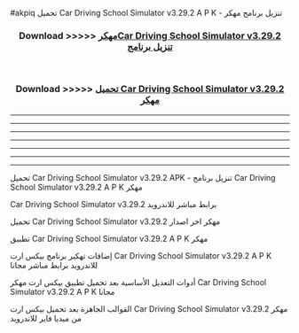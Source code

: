 #akpiq تحميل Car Driving School Simulator v3.29.2 A P K - تنزيل برنامج مهكر



<div align="center">
<h3>Download >>>>> <a href="https://runaway1.web.app/?sq=Car Driving School Simulator v3.29.2">مهكرCar Driving School Simulator v3.29.2 تنزيل برنامج</a></h3><br>

<h3>Download >>>>> <a href="https://runaway1.web.app/?sq=Car Driving School Simulator v3.29.2">تحميل Car Driving School Simulator v3.29.2 مهكر</a></h3>
</div>


----------------------------------------------------------

----------------------------------------------------------

----------------------------------------------------------

----------------------------------------------------------

----------------------------------------------------------

----------------------------------------------------------

----------------------------------------------------------

تحميل Car Driving School Simulator v3.29.2 APK - تنزيل برنامج Car Driving School Simulator v3.29.2 A P K مهكر

Car Driving School Simulator v3.29.2 برابط مباشر للاندرويد

تحميل Car Driving School Simulator v3.29.2 مهكر اخر اصدار

تطبيق Car Driving School Simulator v3.29.2 A P K مهكر

إضافات تهكير برنامج بيكس ارت Car Driving School Simulator v3.29.2 A P K للاندرويد برابط مباشر مجانا

أدوات التعديل الأساسية بعد تحميل تطبيق بيكس ارت مهكر Car Driving School Simulator v3.29.2 A P K مجانا

القوالب الجاهزة بعد تحميل بيكس ارت Car Driving School Simulator v3.29.2 مهكر من ميديا فاير للاندرويد


